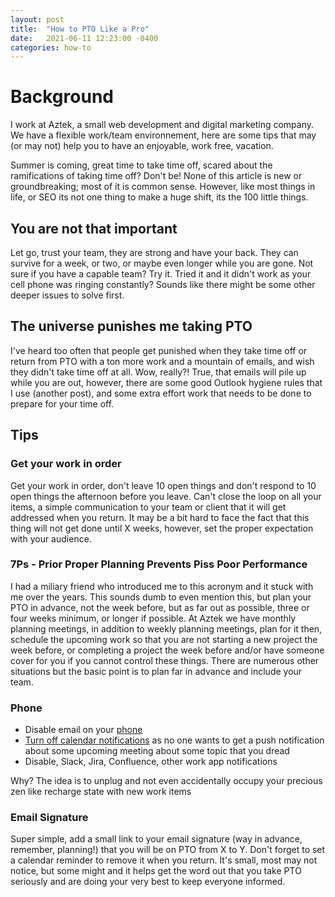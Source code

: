 ```yaml
---
layout: post
title:  "How to PTO Like a Pro"
date:   2021-06-11 12:23:00 -0400
categories: how-to
---
```

# Background
I work at Aztek, a small web development and digital marketing company. We have a flexible work/team environnement, here are some tips that may (or may not) help you to have an enjoyable, work free, vacation.

Summer is coming, great time to take time off, scared about the ramifications of taking time off? Don't be! None of this article is new or groundbreaking; most of it is common sense. However, like most things in life, or SEO its not one thing to make a huge shift, its the 100 little things.

## You are not that important
Let go, trust your team, they are strong and have your back. They can survive for a week, or two, or maybe even longer while you are gone. Not sure if you have a capable team? Try it. Tried it and it didn't work as your cell phone was ringing constantly? Sounds like there might be some other deeper issues to solve first. 

## The universe punishes me taking PTO
I've heard too often that people get punished when they take time off or return from PTO with a ton more work and a mountain of emails, and wish they didn't take time off at all. Wow, really?! True, that emails will pile up while you are out, however, there are some good Outlook hygiene rules that I use (another post), and some extra effort work that needs to be done to prepare for your time off.

## Tips

### Get your work in order
Get your work in order, don't leave 10 open things and don't respond to 10 open things the afternoon before you leave. Can't close the loop on all your items, a simple communication to your team or client that it will get addressed when you return. It may be a bit hard to face the fact that this thing will not get done until X weeks, however, set the proper expectation with your audience. 

### 7Ps - Prior Proper Planning Prevents Piss Poor Performance
I had a miliary friend who introduced me to this acronym and it stuck with me over the years. This sounds dumb to even mention this, but plan your PTO in advance, not the week before, but as far out as possible, three or four weeks minimum, or longer if possible. At Aztek we have monthly planning meetings, in addition to weekly planning meetings, plan for it then, schedule the upcoming work so that you are not starting a new project the week before, or completing a project the week before and/or have someone cover for you if you cannot control these things. There are numerous other situations but the basic point is to plan far in advance and include your team.

### Phone
- Disable email on your [phone](https://www.dummies.com/consumer-electronics/smartphones/iphone/how-to-temporarily-disable-an-email-account-on-your-iphone/)
- [Turn off calendar notifications](https://www.wikihow.com/Turn-Off-Calendar-Notifications-on-an-iPhone) as no one wants to get a push notification about some upcoming meeting about some topic that you dread
- Disable, Slack, Jira, Confluence, other work app notifications

Why? The idea is to unplug and not even accidentally occupy your precious zen like recharge state with new work items

### Email Signature
Super simple, add a small link to your email signature (way in advance, remember, planning!) that you will be on PTO from X to Y. Don't forget to set a calendar reminder to remove it when you return. It's small, most may not notice, but some might and it helps get the word out that you take PTO seriously and are doing your very best to keep everyone informed.









